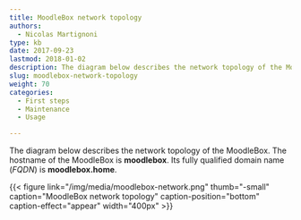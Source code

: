 ```yaml
---
title: MoodleBox network topology
authors:
  - Nicolas Martignoni
type: kb
date: 2017-09-23
lastmod: 2018-01-02
description: The diagram below describes the network topology of the MoodleBox
slug: moodlebox-network-topology
weight: 70
categories:
  - First steps
  - Maintenance
  - Usage

---
```

The diagram below describes the network topology of the MoodleBox. The hostname of the MoodleBox is __moodlebox__. Its fully qualified domain name (_FQDN_) is __moodlebox.home__.

{{< figure link="/img/media/moodlebox-network.png" thumb="-small" caption="MoodleBox network topology" caption-position="bottom" caption-effect="appear" width="400px"  >}}
